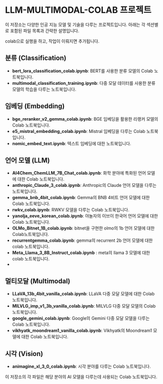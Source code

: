 # LLM-MULTIMODAL-COLAB 프로젝트

이 저장소는 다양한 인공 지능 모델 및 기술을 다루는 프로젝트입니다. 아래는 각 섹션별로 포함된 파일 목록과 간략한 설명입니다.

colab으로 실행을 하고, 작업이 이뤄지면 추가됩니다.

## 분류 (Classification)
- **bert_lora_classification_colab.ipynb**: BERT를 사용한 분류 모델의 Colab 노트북입니다.
- **multimodal_classification_training.ipynb**: 다중 모달 데이터를 사용한 분류 모델의 학습을 다루는 노트북입니다.

## 임베딩 (Embedding)
- **bge_reranker_v2_gemma_colab.ipynb**: BGE 임베딩을 활용한 리랭커 모델의 Colab 노트북입니다.
- **e5_mistral_embedding_colab.ipynb**: Mistral 임베딩을 다루는 Colab 노트북입니다.
- **nomic_embed_text.ipynb**: 텍스트 임베딩에 대한 노트북입니다.

## 언어 모델 (LLM)
- **AI4Chem_ChemLLM_7B_Chat_colab.ipynb**: 화학 분야에 특화된 언어 모델에 대한 Colab 노트북입니다.
- **anthropic_Claude_3_colab.ipynb**: Anthropic의 Claude 언어 모델을 다루는 노트북입니다.
- **gemma_bnb_4bit_colab.ipynb**: Gemma의 BNB 4비트 언어 모델에 대한 Colab 노트북입니다.
- **rwkv_colab.ipynb**: RWKV 모델을 다루는 Colab 노트북입니다.
- **yanolja_eeve_korean_colab.ipynb**:  야놀자의 이브이 한국어 언어 모델에 대한 Colab 노트북입니다.
- **OLMo_Bitnet_1B_colab.ipynb**: bitnet을 구현한 olmo의 1b 언어 모델에 대한 Colab노트북입니다.
- **recurrentgemma_colab.ipynb**: gemma의 recurrent 2b 언어 모델에 대한 colab 노트북입니다.
- **Meta_Llama_3_8B_Instruct_colab.ipynb** : meta의 llama 3 모델에 대한 colab 노트북입니다.
- 
## 멀티모달 (Multimodal)
- **LLaVA_13b_4bit_vanilla_colab.ipynb**: LLaVA 다중 모달 모델에 대한 Colab 노트북입니다.
- **MILVLG_imp_v1_3b_vanilla_colab.ipynb**: MILVLG 다중 모달 모델의 Colab 노트북입니다.
- **google_gemini_colab.ipynb**: Google의 Gemini 다중 모달 모델을 다루는 Colab 노트북입니다.
- **vikhyatk_moondream1_vanilla_colab.ipynb**: Vikhyatk의 Moondream1 모델에 대한 Colab 노트북입니다.

## 시각 (Vision)
- **animagine_xl_3_0_colab.ipynb**: 시각 분야를 다루는 Colab 노트북입니다.


이 저장소의 각 파일은 해당 분야의 AI 모델을 다루는데 사용되는 Colab 노트북입니다.
